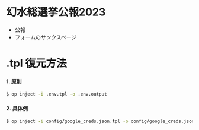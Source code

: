 # 幻水総選挙公報2023
- 公報
- フォームのサンクスページ

# .tpl 復元方法

#### 1. 原則

```bash
$ op inject -i .env.tpl -o .env.output
```

#### 2. 具体例

```bash
$ op inject -i config/google_creds.json.tpl -o config/google_creds.json
```
